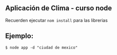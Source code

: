 ## Aplicación de Clima - curso node

Recuerden ejecutar ```nom install``` para las librerias

## Ejemplo:

```
$ node app -d "ciudad de mexico"
```